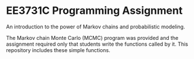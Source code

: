 # EE3731C Programming Assignment

An introduction to the power of Markov chains and probabilistic modeling.

The Markov chain Monte Carlo (MCMC) program was provided and the assignment required only that students write the functions called by it. This repository includes these simple functions.
